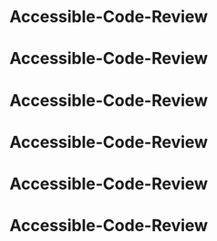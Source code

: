 # Accessible-Code-Review
# Accessible-Code-Review
# Accessible-Code-Review
# Accessible-Code-Review
# Accessible-Code-Review
# Accessible-Code-Review
